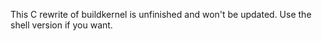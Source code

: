 This C rewrite of buildkernel is unfinished and won't be updated. Use the shell version if you want.
